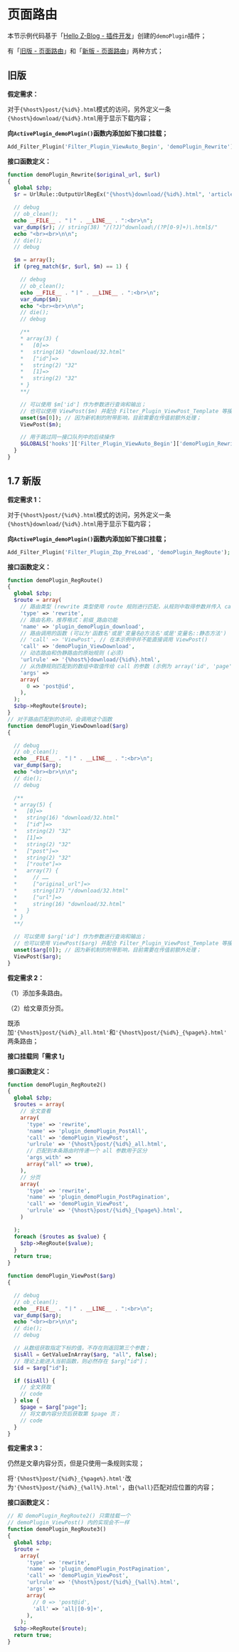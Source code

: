# 页面路由

本节示例代码基于「[Hello Z-Blog - 插件开发](books/dev-app-plugin?id=hello-z-blog "Hello Z-Blog - 插件开发")」创建的`demoPlugin`插件；

有「[旧版 - 页面路由](books/dev-route?id=旧版 "旧版 - 页面路由")」和「[新版 - 页面路由](books/dev-route?id=新版 "新版 - 页面路由")」两种方式；

## 旧版

**假定需求：**

对于`{%host%}post/{%id%}.html`模式的访问，另外定义一条`{%host%}download/{%id%}.html`用于显示下载内容；

**向`ActivePlugin_demoPlugin()`函数内添加如下接口挂载；**

```php
Add_Filter_Plugin('Filter_Plugin_ViewAuto_Begin', 'demoPlugin_Rewrite');
```

**接口函数定义：**

```php
function demoPlugin_Rewrite($original_url, $url)
{
  global $zbp;
  $r = UrlRule::OutputUrlRegEx("{%host%}download/{%id%}.html", 'article');

  // debug
  // ob_clean();
  echo __FILE__ . "丨" . __LINE__ . ":<br>\n";
  var_dump($r); // string(38) "/(?J)^download\/(?P[0-9]+)\.html$/"
  echo "<br><br>\n\n";
  // die();
  // debug

  $m = array();
  if (preg_match($r, $url, $m) == 1) {

    // debug
    // ob_clean();
    echo __FILE__ . "丨" . __LINE__ . ":<br>\n";
    var_dump($m);
    echo "<br><br>\n\n";
    // die();
    // debug

    /**
    * array(3) {
    *   [0]=>
    *   string(16) "download/32.html"
    *   ["id"]=>
    *   string(2) "32"
    *   [1]=>
    *   string(2) "32"
    * }
    **/

    // 可以使用 $m['id'] 作为参数进行查询和输出；
    // 也可以使用 ViewPost($m) 并配合 Filter_Plugin_ViewPost_Template 等接口；
    unset($m[0]); // 因为新机制的附带影响，目前需要在传值前额外处理；
    ViewPost($m);

    // 用于跳过同一接口队列中的后续操作
    $GLOBALS['hooks']['Filter_Plugin_ViewAuto_Begin']['demoPlugin_Rewrite'] = PLUGIN_EXITSIGNAL_RETURN;
  }
}
```

## 1.7 新版

<!-- 需求 1 -->

**假定需求 1：**

对于`{%host%}post/{%id%}.html`模式的访问，另外定义一条`{%host%}download/{%id%}.html`用于显示下载内容；

**向`ActivePlugin_demoPlugin()`函数内添加如下接口挂载；**

```php
Add_Filter_Plugin('Filter_Plugin_Zbp_PreLoad', 'demoPlugin_RegRoute');
```

**接口函数定义：**

```php
function demoPlugin_RegRoute()
{
  global $zbp;
  $route = array(
    // 路由类型 (rewrite 类型使用 route 规则进行匹配，从规则中取得参数并传入 call，不匹配将跳出本规则进入下一条)
    'type' => 'rewrite',
    // 路由名称，推荐格式：前缀_路由功能
    'name' => 'plugin_demoPlugin_download',
    // 路由调用的函数 (可以为'函数名'或是'变量名@方法名'或是'变量名::静态方法')
    // 'call' => 'ViewPost', // 在本示例中并不能直接调用 ViewPost()
    'call' => 'demoPlugin_ViewDownload',
    // 动态路由和伪静路由的原始规则 (必须)
    'urlrule' => '{%host%}download/{%id%}.html',
    // 从伪静规则匹配到的数组中取值传给 call 的参数 (示例为 array('id', 'page') or array('cate@alias', 'page') )
    'args' =>
    array(
      0 => 'post@id',
    ),
  );
  $zbp->RegRoute($route);
}
// 对于路由匹配到的访问，会调用这个函数
function demoPlugin_ViewDownload($arg)
{

  // debug
  // ob_clean();
  echo __FILE__ . "丨" . __LINE__ . ":<br>\n";
  var_dump($arg);
  echo "<br><br>\n\n";
  // die();
  // debug

  /**
  * array(5) {
  *   [0]=>
  *   string(16) "download/32.html"
  *   ["id"]=>
  *   string(2) "32"
  *   [1]=>
  *   string(2) "32"
  *   ["post"]=>
  *   string(2) "32"
  *   ["route"]=>
  *   array(7) {
  *     // ……
  *     ["original_url"]=>
  *     string(17) "/download/32.html"
  *     ["url"]=>
  *     string(16) "download/32.html"
  *   }
  * }
  **/

  // 可以使用 $arg['id'] 作为参数进行查询和输出；
  // 也可以使用 ViewPost($arg) 并配合 Filter_Plugin_ViewPost_Template 等接口；
  unset($arg[0]); // 因为新机制的附带影响，目前需要在传值前额外处理；
  ViewPost($arg);
}
```
<!-- 需求 1 结束 -->

<!-- 需求 2 -->

**假定需求 2：**

（1）添加多条路由。

（2）给文章页分页。

既添加`'{%host%}post/{%id%}_all.html'`和`'{%host%}post/{%id%}_{%page%}.html'`两条路由；

**接口挂载同「需求 1」**

**接口函数定义：**

```php
function demoPlugin_RegRoute2()
{
  global $zbp;
  $routes = array(
    // 全文查看
    array(
      'type' => 'rewrite',
      'name' => 'plugin_demoPlugin_PostAll',
      'call' => 'demoPlugin_ViewPost',
      'urlrule' => '{%host%}post/{%id%}_all.html',
      // 匹配到本条路由时传递一个 all 参数用于区分
      'args_with' =>
      array("all" => true),
    ),
    // 分页
    array(
      'type' => 'rewrite',
      'name' => 'plugin_demoPlugin_PostPagination',
      'call' => 'demoPlugin_ViewPost',
      'urlrule' => '{%host%}post/{%id%}_{%page%}.html',
    )

  );
  foreach ($routes as $value) {
    $zbp->RegRoute($value);
  }
  return true;
}

function demoPlugin_ViewPost($arg)
{

  // debug
  // ob_clean();
  echo __FILE__ . "丨" . __LINE__ . ":<br>\n";
  var_dump($arg);
  echo "<br><br>\n\n";
  // die();
  // debug

  // 从数组获取指定下标的值，不存在则返回第三个参数；
  $isAll = GetValueInArray($arg, "all", false);
  // 理论上能进入当前函数，则必然存在 $arg["id"]；
  $id = $arg["id"];

  if ($isAll) {
    // 全文获取
    // code
  } else {
    $page = $arg["page"];
    // 将文章内容分页后获取第 $page 页；
    // code
  }
}
```
<!-- 需求 2 结束 -->

<!-- 需求 3 -->

**假定需求 3：**

仍然是文章内容分页，但是只使用一条规则实现；

将`'{%host%}post/{%id%}_{%page%}.html'`改为`'{%host%}post/{%id%}_{%all%}.html'`，由`{%all}`匹配对应位置的内容；

**接口函数定义：**

```php
// 和 demoPlugin_RegRoute2() 只需挂载一个
// demoPlugin_ViewPost() 内的实现会不一样
function demoPlugin_RegRoute3()
{
  global $zbp;
  $route =
    array(
      'type' => 'rewrite',
      'name' => 'plugin_demoPlugin_PostPagination',
      'call' => 'demoPlugin_ViewPost',
      'urlrule' => '{%host%}post/{%id%}_{%all%}.html',
      'args' =>
      array(
        // 0 => 'post@id',
        'all' => 'all|[0-9]+',
      ),
    );
  $zbp->RegRoute($route);
  return true;
}
```
<!-- 需求 3 结束 -->
